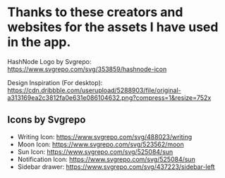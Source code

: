 # Thanks to these creators and websites for the assets I have used in the app.

HashNode Logo by Svgrepo: https://www.svgrepo.com/svg/353859/hashnode-icon

Design Inspiration (For desktop): https://cdn.dribbble.com/userupload/5288903/file/original-a313169ea2c3812fa0e631e086104632.png?compress=1&resize=752x

## Icons by Svgrepo

-   Writing Icon: https://www.svgrepo.com/svg/488023/writing
-   Moon Icon: https://www.svgrepo.com/svg/523562/moon
-   Sun Icon: https://www.svgrepo.com/svg/525084/sun
-   Notification Icon: https://www.svgrepo.com/svg/525084/sun
-   Sidebar drawer: https://www.svgrepo.com/svg/437223/sidebar-left
